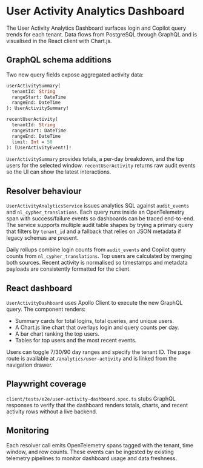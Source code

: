 # User Activity Analytics Dashboard

The User Activity Analytics Dashboard surfaces login and Copilot query trends for each tenant. Data flows from PostgreSQL through GraphQL and is visualised in the React client with Chart.js.

## GraphQL schema additions

Two new query fields expose aggregated activity data:

```graphql
userActivitySummary(
  tenantId: String
  rangeStart: DateTime
  rangeEnd: DateTime
): UserActivitySummary!

recentUserActivity(
  tenantId: String
  rangeStart: DateTime
  rangeEnd: DateTime
  limit: Int = 50
): [UserActivityEvent!]!
```

`UserActivitySummary` provides totals, a per-day breakdown, and the top users for the selected window. `recentUserActivity` returns raw audit events so the UI can show the latest interactions.

## Resolver behaviour

`UserActivityAnalyticsService` issues analytics SQL against `audit_events` and `nl_cypher_translations`. Each query runs inside an OpenTelemetry span with success/failure events so dashboards can be traced end-to-end. The service supports multiple audit table shapes by trying a primary query that filters by `tenant_id` and a fallback that relies on JSON metadata if legacy schemas are present.

Daily rollups combine login counts from `audit_events` and Copilot query counts from `nl_cypher_translations`. Top users are calculated by merging both sources. Recent activity is normalised so timestamps and metadata payloads are consistently formatted for the client.

## React dashboard

`UserActivityDashboard` uses Apollo Client to execute the new GraphQL query. The component renders:

- Summary cards for total logins, total queries, and unique users.
- A Chart.js line chart that overlays login and query counts per day.
- A bar chart ranking the top users.
- Tables for top users and the most recent events.

Users can toggle 7/30/90 day ranges and specify the tenant ID. The page route is available at `/analytics/user-activity` and is linked from the navigation drawer.

## Playwright coverage

`client/tests/e2e/user-activity-dashboard.spec.ts` stubs GraphQL responses to verify that the dashboard renders totals, charts, and recent activity rows without a live backend.

## Monitoring

Each resolver call emits OpenTelemetry spans tagged with the tenant, time window, and row counts. These events can be ingested by existing telemetry pipelines to monitor dashboard usage and data freshness.
